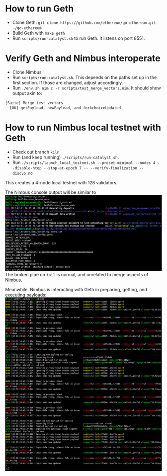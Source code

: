 # How to run Geth

- Clone Geth: `git clone https://github.com/ethereum/go-ethereum.git ~/go-ethereum`
- Build Geth with `make geth`
- Run `scripts/run-catalyst.sh` to run Geth. It listens on port 8551.

# Verify Geth and Nimbus interoperate

- Clone Nimbus
- Run `scripts/run-catalyst.sh`. This depends on the paths set up in the first section. If those are changed, adjust accordingly.
- Run `./env.sh nim c -r scripts/test_merge_vectors.nim`. It should show output akin to:

```
[Suite] Merge test vectors
  [OK] getPayload, newPayload, and forkchoiceUpdated
```

# How to run Nimbus local testnet with Geth

- Check out branch `kiln`
- Run (and keep running) `./scripts/run-catalyst.sh`.
- Run `./scripts/launch_local_testnet.sh --preset minimal --nodes 4 --disable-htop --stop-at-epoch 7 -- --verify-finalization --discv5:no`

This creates a 4-node local testnet with 128 validators.

The Nimbus console output will be similar to
![./nimbus_localhost_run.png](./nimbus_localhost_run.png)
The broken pipe on `tail` is normal, and unrelated to merge aspects of Nimbus.

Meanwhile, Nimbus is interacting with Geth in preparing, getting, and executing payloads:
![./kiln_geth_logs.png](./kiln_geth_logs.png)
